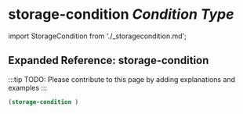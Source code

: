 # **storage-condition** *Condition Type*

import StorageCondition from './_storagecondition.md';

<StorageCondition />

## Expanded Reference: storage-condition

:::tip
TODO: Please contribute to this page by adding explanations and examples
:::

```lisp
(storage-condition )
```
